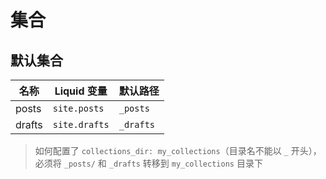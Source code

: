 # 集合

## 默认集合

| 名称   | Liquid 变量   | 默认路径  |
| ------ | ------------- | --------- |
| posts  | `site.posts`  | `_posts`  |
| drafts | `site.drafts` | `_drafts` |

> 如何配置了 `collections_dir: my_collections`（目录名不能以 `_` 开头），必须将 `_posts/` 和 `_drafts` 转移到 `my_collections` 目录下
